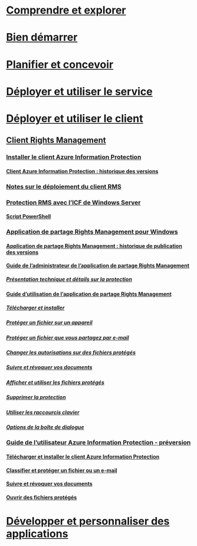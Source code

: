 # [Comprendre et explorer](/information-protection/understand-explore/what-is-information-protection)
# [Bien démarrer](/information-protection/get-started/requirements-azure-rms)
# [Planifier et concevoir](/information-protection/plan-design/deployment-roadmap)
# [Déployer et utiliser le service](/information-protection/deploy-use/activate-service)
# [Déployer et utiliser le client](use-client.md)
## [Client Rights Management](use-client.md)
### [Installer le client Azure Information Protection](info-protect-client.md)
#### [Client Azure Information Protection : historique des versions](client-version-release-history.md)
### [Notes sur le déploiement du client RMS](client-deployment-notes.md)
### [Protection RMS avec l’ICF de Windows Server](configure-fci.md)
#### [Script PowerShell](fci-script.md)
### [Application de partage Rights Management pour Windows](sharing-app-windows.md)
#### [Application de partage Rights Management : historique de publication des versions](sharing-app-version-release-history.md)
#### [Guide de l’administrateur de l’application de partage Rights Management](sharing-app-admin-guide.md)
##### [Présentation technique et détails sur la protection](sharing-app-admin-guide-technical.md)
#### [Guide d’utilisation de l’application de partage Rights Management](sharing-app-user-guide.md)
##### [Télécharger et installer](install-sharing-app.md)
##### [Protéger un fichier sur un appareil](sharing-app-protect-in-place.md)
##### [Protéger un fichier que vous partagez par e-mail](sharing-app-protect-by-email.md)
##### [Changer les autorisations sur des fichiers protégés](sharing-app-reprotect-files.md)
##### [Suivre et révoquer vos documents](sharing-app-track-revoke.md)
##### [Afficher et utiliser les fichiers protégés](sharing-app-view-use-files.md)
##### [Supprimer la protection](sharing-app-remove-protection.md)
##### [Utiliser les raccourcis clavier](sharing-app-keyboard-shortcuts.md)
##### [Options de la boîte de dialogue](sharing-app-dialog-box.md)
### [Guide de l’utilisateur Azure Information Protection - préversion](client-user-guide.md)
#### [Télécharger et installer le client Azure Information Protection](install-client-app.md)
#### [Classifier et protéger un fichier ou un e-mail](client-classify-protect.md)
#### [Suivre et révoquer vos documents](client-track-revoke.md)
#### [Ouvrir des fichiers protégés](client-view-use-files.md)
# [Développer et personnaliser des applications](/information-protection/develop/developers-guide)


<!--HONumber=Jan17_HO4-->


